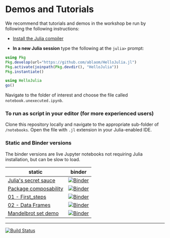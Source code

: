 # Demos and Tutorials

We recommend that tutorials and demos in the workshop be run by
following the following instructions:

- [Install the Julia compiler](FIRST_STEPS.md)

- **In a new Julia session** type the following at the `julia>` prompt:

```julia
using Pkg
Pkg.develop(url="https://github.com/ablaom/HelloJulia.jl")
Pkg.activate(joinpath(Pkg.devdir(), "HelloJulia"))
Pkg.instantiate()

using HelloJulia
go()
```

Navigate to the folder of interest and choose the file called
`notebook.unexecuted.ipynb`.


### To run as script in your editor (for more experienced users)

Clone this repository locally and navigate to the appropriate sub-folder of
`/notebooks`. Open the file with `.jl` extension in your Julia-enabled
IDE.


### Static and Binder versions

The binder versions are live Jupyter notebooks not requiring Julia
installation, but can be slow to load.

static | binder
-------|-------
[Julia's secret sauce](notebooks/secret_sauce/notebook.ipynb) | [![Binder](https://mybinder.org/badge_logo.svg)](https://mybinder.org/v2/gh/ablaom/HelloJulia.jl/dev?labpath=notebooks%2Fsecret_sauce%2Fnotebook.ipynb)
[Package composability](notebooks/pkg_composability/notebook.ipynb) | [![Binder](https://mybinder.org/badge_logo.svg)](https://mybinder.org/v2/gh/ablaom/HelloJulia.jl/dev?labpath=notebooks%2Fpkg_composability%2Fnotebook.ipynb)
[01 - First_steps](notebooks/01_first_steps/notebook.unexecuted.ipynb) | [![Binder](https://mybinder.org/badge_logo.svg)](https://mybinder.org/v2/gh/ablaom/HelloJulia.jl/dev?labpath=notebooks%2F01_first_steps%2Fnotebook.unexectued.ipynb)
[02 - Data Frames](notebooks/02_data_frames/notebook.ipynb) | [![Binder](https://mybinder.org/badge_logo.svg)](https://mybinder.org/v2/gh/ablaom/HelloJulia.jl/dev?labpath=notebooks%2Fdata_frames%2Fnotebook.ipynb)
[Mandelbrot set demo](notebooks/mandelbrot/notebook.ipynb) | [![Binder](https://mybinder.org/badge_logo.svg)](https://mybinder.org/v2/gh/ablaom/HelloJulia.jl/dev?labpath=notebooks%2Fmandel_brot%2Fnotebook.ipynb)


---

[![Build Status](https://github.com/ablaom/HelloJulia.jl/workflows/CI/badge.svg)](https://github.com/ablaom/HelloJulia.jl/actions) 
